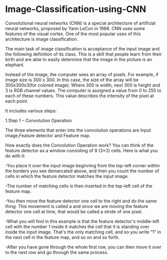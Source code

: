 # Image-Classification-using-CNN

Convolutional neural networks (CNN) is a special architecture of artificial neural networks, proposed by Yann LeCun in 1988. CNN uses some features of the visual cortex. One of the most popular uses of this architecture is image classification.

The main task of image classification is acceptance of the input image and the following definition of its class. This is a skill that people learn from their birth and are able to easily determine that the image in the picture is an elephant. 

Instead of the image, the computer sees an array of pixels. For example, if image size is 300 x 300. In this case, the size of the array will be 300x300x3(for colored image). Where 300 is width, next 300 is height and 3 is RGB channel values. The computer is assigned a value from 0 to 255 to each of these numbers. Тhis value describes the intensity of the pixel at each point.

It includes various steps:

1.Step 1 – Convolution Operation

The three elements that enter into the convolution operations are Input image,Feature detector and Feature map.

How exactly does the Convolution Operation work?
You can think of the feature detector as a window consisting of 9 (3×3) cells. Here is what you do with it:

-You place it over the input image beginning from the top-left corner within the borders you see demarcated above, and then you count the number of cells in which the feature detector matches the input image.

-The number of matching cells is then inserted in the top-left cell of the feature map.

-You then move the feature detector one cell to the right and do the same thing. This movement is called a and since we are moving the feature detector one cell at time, that would be called a stride of one pixel.

-What you will find in this example is that the feature detector's middle-left cell with the number 1 inside it matches the cell that it is standing over inside the input image. That's the only matching cell, and so you write “1” in the next cell in the feature map, and so on and so forth.

-After you have gone through the whole first row, you can then move it over to the next row and go through the same process.
